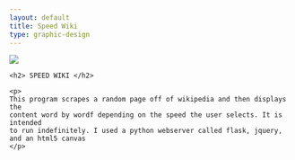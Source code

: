 ```yaml
---
layout: default 
title: Speed Wiki
type: graphic-design
---
```


<div class="center-image"> <img src="{{ site.baseurl
}}/media/images/swiki.gif" /> </div> <div class="text-content">

    <h2> SPEED WIKI </h2>

    <p>
    This program scrapes a random page off of wikipedia and then displays the
    content word by wordf depending on the speed the user selects. It is intended
    to run indefinitely. I used a python webserver called flask, jquery, and an html5 canvas
    </p>

</div>
